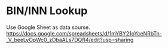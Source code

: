 # BIN/INN Lookup

Use Google Sheet as data sourse.  
https://docs.google.com/spreadsheets/d/1mYBY21oYceNRbTn-_V_beeLyOpWc0_zDbaALs7DQfI4/edit?usp=sharing

